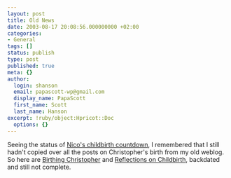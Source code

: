 ```yaml
---
layout: post
title: Old News
date: 2003-08-17 20:08:56.000000000 +02:00
categories:
- General
tags: []
status: publish
type: post
published: true
meta: {}
author:
  login: shanson
  email: papascott-wp@gmail.com
  display_name: PapaScott
  first_name: Scott
  last_name: Hanson
excerpt: !ruby/object:Hpricot::Doc
  options: {}
---
```

<p>Seeing the status of <a title="Noch'n Blogg.: Endspurt: In 9 Tagen ist Stichtag" href="http://lumma.de/mt/archives/000498.html#000498">Nico's childbirth countdown</a>, I remembered that I still hadn't copied over all the posts on Christopher's birth from my old weblog. So here are <a href="/1999/12/30/2512.php">Birthing Christopher</a> and <a href="/2000/01/09/2513.php">Reflections on Childbirth</a>, backdated and still not complete.</p>
